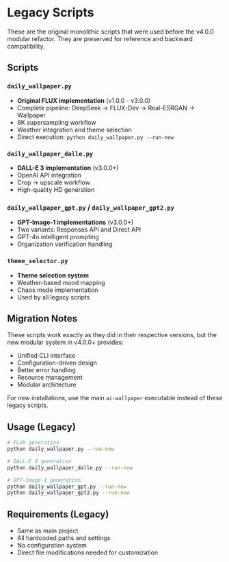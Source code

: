 # Legacy Scripts

These are the original monolithic scripts that were used before the v4.0.0 modular refactor. They are preserved for reference and backward compatibility.

## Scripts

### `daily_wallpaper.py`
- **Original FLUX implementation** (v1.0.0 - v3.0.0)
- Complete pipeline: DeepSeek → FLUX-Dev → Real-ESRGAN → Wallpaper
- 8K supersampling workflow
- Weather integration and theme selection
- Direct execution: `python daily_wallpaper.py --run-now`

### `daily_wallpaper_dalle.py`
- **DALL-E 3 implementation** (v3.0.0+)
- OpenAI API integration
- Crop → upscale workflow
- High-quality HD generation

### `daily_wallpaper_gpt.py` / `daily_wallpaper_gpt2.py`
- **GPT-Image-1 implementations** (v3.0.0+)
- Two variants: Responses API and Direct API
- GPT-4o intelligent prompting
- Organization verification handling

### `theme_selector.py`
- **Theme selection system**
- Weather-based mood mapping
- Chaos mode implementation
- Used by all legacy scripts

## Migration Notes

These scripts work exactly as they did in their respective versions, but the new modular system in v4.0.0+ provides:

- Unified CLI interface
- Configuration-driven design
- Better error handling
- Resource management
- Modular architecture

For new installations, use the main `ai-wallpaper` executable instead of these legacy scripts.

## Usage (Legacy)

```bash
# FLUX generation
python daily_wallpaper.py --run-now

# DALL-E 3 generation  
python daily_wallpaper_dalle.py --run-now

# GPT-Image-1 generation
python daily_wallpaper_gpt.py --run-now
python daily_wallpaper_gpt2.py --run-now
```

## Requirements (Legacy)

- Same as main project
- All hardcoded paths and settings
- No configuration system
- Direct file modifications needed for customization